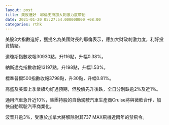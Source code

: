 ```yaml
---
layout: post
title: 美股造好　耶倫支持加大刺激力度帶動
date: 2021-01-20 05:27:54.000000000 +08:00
categories: rthk
---
```


美股3大指數造好，獲提名為美國財長的耶倫表示，應加大財政刺激力度，利好投資情緒。

道瓊斯指數收報30930點，升116點，升幅0.38%。

納斯達克指數收報13197點，升198點，升幅1.53%。

標準普爾500指數收報3798點，升30點，升幅0.81%。

高盛及美銀上季業績均好過預期，但股價先升後跌，全日分別跌逾2%及近1%。

通用汽車急升近10%，集團持股的自動駕駛汽車生產商Cruise將與微軟合作，加快自動駕駛汽車商業化。

波音升逾3%，受惠於加拿大將解除對其737 MAX飛機近兩年的禁飛令。

